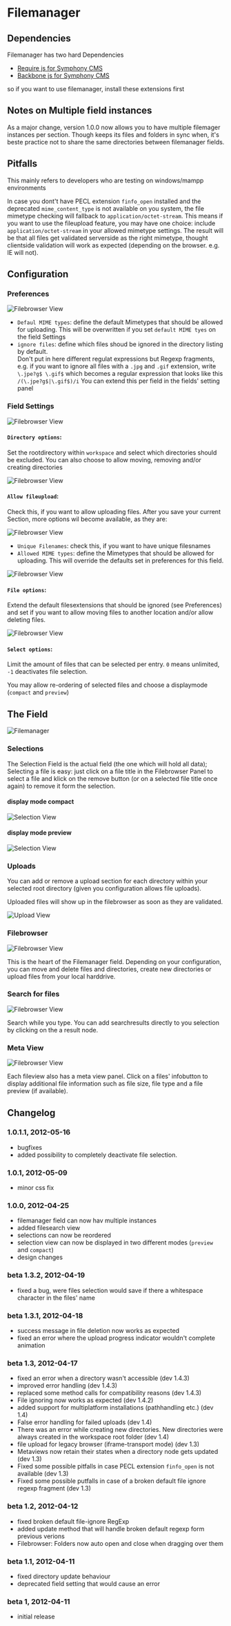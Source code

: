 # Filemanager

## Dependencies

Filemanager has two hard Dependencies
- [Require js for Symphony CMS][1]
- [Backbone js for Symphony CMS][2]

so if you want to use filemanager, install these extensions first

## Notes on Multiple field instances

As a major change, version 1.0.0 now allows you to have multiple filemager
instances per section. Though keeps its files and folders in sync when, it's
beste practice not to share the same directories between filemanager fields. 

## Pitfalls 

This mainly refers to developers who are testing on windows/mampp environments

In case you dont't have PECL extension `finfo_open` installed and the
deprecated `mime_content_type` is not available on you system, the file
mimetype checking will fallback to `application/octet-stream`. 
This means if you want to use the fileupload feature, you may have one choice: 
include `application/octet-stream` in your allowed mimetype settings. The
result will be that all files get validated serverside as the right mimetype, thought clientside validation will work as expected (depending on the browser. e.g. IE will not).

## Configuration 

### Preferences

![Filebrowser View](http://dev.thomas-appel.com/symphony/assets/sym_fm_preferences.png)

- `Defaul MIME types`: define the default Mimetypes that should be allowed for
  uploading. This will be overwritten if you set `default MIME tyes` on the
field Settings
- `ignore files`: define which files shoud be ignored in the directory listing by default.  
  Don't put in here different regulat expressions but Regexp fragments, e.g. if
you want to ignore all files with a `.jpg` and  `.gif` extension, write
`\.jpe?g$ \.gif$` which becomes a regular expression that looks like this `/(\.jpe?g$|\.gif$)/i`
  You can extend this per field in the fields' setting panel 

### Field Settings

![Filebrowser View](http://dev.thomas-appel.com/symphony/assets/sym_fm_1_settings_diroptions.png)

#### `Directory options`: 

Set the rootdirectory within `workspace` and select which directories should be excluded. You can also choose to allow
moving, removing and/or creating directories

![Filebrowser View](http://dev.thomas-appel.com/symphony/assets/sym_fm_1_settings_fileuoload_a.png)

#### `Allow fileupload`:

Check this, if you want to allow uploading files. After you save your current
Section, more options wil become available, as they are: 

![Filebrowser View](http://dev.thomas-appel.com/symphony/assets/sym_fm_1_settings_fileuoload_b.png)

- `Unique Filenames`: check this, if you want to have unique filesnames
- `Allowed MIME types`: define the Mimetypes that should be allowed for
  uploading. This will override the defaults set in preferences for this field.

![Filebrowser View](http://dev.thomas-appel.com/symphony/assets/sym_fm_1_settings_fileoptions.png)

#### `File options`:

Extend the default filesextensions that should be ignored (see Preferences) and
set if you want to allow moving files to another location and/or allow deleting
files.

![Filebrowser View](http://dev.thomas-appel.com/symphony/assets/sym_fm_1_settings_fselectoptions.png)

#### `Select options`:

Limit the amount of files that can be selected per entry. `0` means unlimited,
`-1` deactivates file selection. 

You may allow re-ordering of selected files and choose a displaymode (`compact`
and `preview`)

## The Field

![Filemanager](http://dev.thomas-appel.com/symphony/assets/sym_fm_1_filemanager.png)

### Selections

The Selection Field is the actual field (the one which will hold all data);
Selecting a file is easy: just click on a file title in the Filebrowser Panel
to select a file and klick on the remove button (or on a selected file title
once again) to remove it form the selection.

#### display mode compact

![Selection View](http://dev.thomas-appel.com/symphony/assets/sym_fm_1_selection_compact.png)

#### display mode preview

![Selection View](http://dev.thomas-appel.com/symphony/assets/sym_fm_1_selection_preview.png)

### Uploads

You can add or remove a upload section for each directory within your selected
root directory (given you configuration allows file uploads).


Uploaded files will show up in the filebrowser as soon as they are validated.

![Upload View](http://dev.thomas-appel.com/symphony/assets/sym_fm_1_upload.png)

### Filebrowser

![Filebrowser View](http://dev.thomas-appel.com/symphony/assets/sym_fm_1_filebrowser.png)

This is the heart of the Filemanager field. Depending on your configuration, you
can move and delete files and directories, create new directories or upload
files from your local harddrive. 

### Search for files

![Filebrowser View](http://dev.thomas-appel.com/symphony/assets/sym_fm_1_filesearch.png)

Search while you type. You can add searchresults directly to you selection by
clicking on the a result node.

### Meta View

![Filebrowser View](http://dev.thomas-appel.com/symphony/assets/sym_fm_1_filebrowser_meta.png)

Each fileview also has a meta view panel. Click on a files' infobutton to
display additional file information such as file size, file type and a file
preview (if available).

## Changelog

### 1.0.1.1, 2012-05-16

- bugfixes
- added possibility to completely deactivate file selection.  

### 1.0.1, 2012-05-09
- minor css fix

### 1.0.0, 2012-04-25

- filemanager field can now hav multiple instances 
- added filesearch view 
- selections can now be reordered
- selection view can now be displayed in two different modes (`preview` and `compact`)  
- design changes

### beta 1.3.2, 2012-04-19

- fixed a bug, were files selection would save if there a whitespace character in the files' name

### beta 1.3.1, 2012-04-18

- success message in file deletion now works as expected
- fixed an error where the upload progress indicator wouldn't complete animation

### beta 1.3, 2012-04-17

- fixed an error when a directory wasn't accessible (dev 1.4.3)
- improved error handling (dev 1.4.3)
- replaced some method calls for compatibility reasons (dev 1.4.3)
- File ignoring now works as expected (dev 1.4.2)
- added support for multiplatform installations (pathhandling etc.) (dev 1.4)
- False error handling for failed uploads (dev 1.4)
- There was an error while creating new directories. New directories were always created in the workspace root folder (dev 1.4)
- file upload for legacy browser (iframe-transport mode) (dev 1.3)
- Metaviews now retain their states when a directory node gets updated (dev 1.3)
- Fixed some possible pitfalls in case PECL extension `finfo_open` is not available (dev 1.3)
- Fixed some possible putfalls in case of a broken default file ignore regexp fragment (dev 1.3)

### beta 1.2, 2012-04-12

- fixed broken default file-ignore RegExp
- added update method that will handle broken default regexp form previous verions
- Filebrowser: Folders now auto open and close when dragging over them

### beta 1.1, 2012-04-11

- fixed directory update behaviour
- deprecated field setting that would cause an error 

### beta 1, 2012-04-11

- initial release	
   

[1]: https://github.com/iwyg/sym_requirejs
[2]: https://github.com/iwyg/sym_backbonejs
